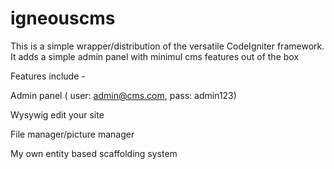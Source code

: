 # igneouscms


This is a simple wrapper/distribution of the versatile CodeIgniter framework. It adds a simple admin panel with minimul cms features out of the box


Features include -

Admin panel ( user: admin@cms.com, pass: admin123)

Wysywig edit your site

File manager/picture manager

My own entity based scaffolding system



